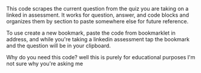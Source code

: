 This code scrapes the current question from the quiz you are taking on a linked in assessment. It works for question, answer, and code blocks and organizes them by section to paste somewhere else for future reference.

To use create a new bookmark, paste the code from bookmarklet in address, and while you're taking a linkedin assessment tap the bookmark and the question will be in your clipboard.

Why do you need this code? well this is purely for educational purposes I'm not sure why you're asking me
